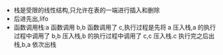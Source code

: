 - 栈是受限的线性结构,只允许在表的一端进行插入和删除
- 后进先出,lifo
- 函数调用栈:a 函数调用 b,b 函数调用了 c,执行过程是先将 a 压入栈,a 的执行过程中调用了 b,b 压入栈,b 的执行过程中调用了 c,c 压入栈.c 执行完之后出栈,b,a 依次出栈

